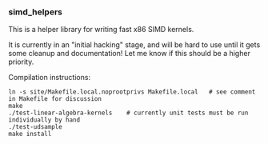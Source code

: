 ### simd_helpers

This is a helper library for writing fast x86 SIMD kernels.

It is currently in an "initial hacking" stage, and will be hard to use until it gets some cleanup and documentation!
Let me know if this should be a higher priority.

Compilation instructions:
```
ln -s site/Makefile.local.noprootprivs Makefile.local   # see comment in Makefile for discussion
make
./test-linear-algebra-kernels    # currently unit tests must be run individually by hand
./test-udsample
make install
```

